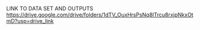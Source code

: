 LINK TO DATA SET AND OUTPUTS 
https://drive.google.com/drive/folders/1dTV_OuxHrsPsNq8lTrcu8rxjpNkxOtmD?usp=drive_link
